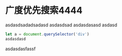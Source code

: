 # 广度优先搜索4444
asdasdsadadsadasd
asdasdsad
asdasdasasd
asdasd
```javascript
let a = document.querySelector('div')
asdasdasd

```
asdasdasfassf